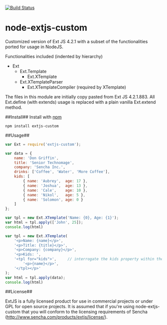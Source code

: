 [![Build Status](https://travis-ci.org/devotis/node-extjs-custom.svg)](https://travis-ci.org/devotis/node-extjs-custom)

node-extjs-custom
=================

Customized version of Ext JS 4.2.1 with a subset of the functionalities ported for usage in NodeJS.

Functionalities included (indented by hierarchy)
* Ext
  * Ext.Template
    * Ext.XTemplate
  * Ext.XTemplateParser
    * Ext.XTemplateCompiler (required by XTemplate)

The files in this module are initially copy pasted from Ext JS 4.2.1.883.
All Ext.define (with extends) usage is replaced with a plain vanilla Ext.extend method.

##Install##
Install with [npm](http://github.com/isaacs/npm)

```
npm install extjs-custom
```

##Usage##

```javascript
var Ext = require('extjs-custom');

var data = {
    name: 'Don Griffin',
    title: 'Senior Technomage',
    company: 'Sencha Inc.',
    drinks: ['Coffee', 'Water', 'More Coffee'],
    kids: [
        { name: 'Aubrey',  age: 17 },
        { name: 'Joshua',  age: 13 },
        { name: 'Cale',    age: 10 },
        { name: 'Nikol',   age: 5 },
        { name: 'Solomon', age: 0 }
    ]
};

var tpl = new Ext.XTemplate('Name: {0}, Age: {1}');
var html = tpl.apply(['John', 25]);
console.log(html)

var tpl = new Ext.XTemplate(
    '<p>Name: {name}</p>',
    '<p>Title: {title}</p>',
    '<p>Company: {company}</p>',
    '<p>Kids: ',
    '<tpl for="kids">',     // interrogate the kids property within the data
        '<p>{name}</p>',
    '</tpl></p>'
);
var html = tpl.apply(data);
console.log(html)
```

##License##

ExtJS is a fully licensed product for use in commercial projects or under GPL for open source projects. It is assumed that if you're using node-extjs-custom that you will conform to the licensing requirements of Sencha (http://www.sencha.com/products/extjs/license/).